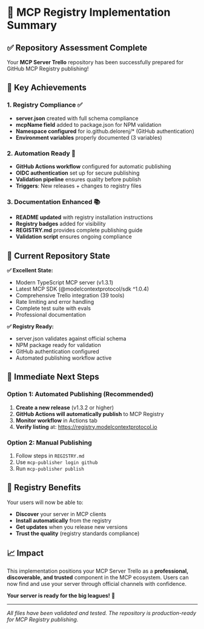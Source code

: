 # 🎉 MCP Registry Implementation Summary

## ✅ Repository Assessment Complete

Your **MCP Server Trello** repository has been successfully prepared for GitHub MCP Registry publishing!

## 🚀 Key Achievements

### 1. Registry Compliance ✅
- **server.json** created with full schema compliance
- **mcpName field** added to package.json for NPM validation
- **Namespace configured** for io.github.delorenj/* (GitHub authentication)
- **Environment variables** properly documented (3 variables)

### 2. Automation Ready 🤖
- **GitHub Actions workflow** configured for automatic publishing
- **OIDC authentication** set up for secure publishing
- **Validation pipeline** ensures quality before publish
- **Triggers**: New releases + changes to registry files

### 3. Documentation Enhanced 📚
- **README updated** with registry installation instructions
- **Registry badges** added for visibility
- **REGISTRY.md** provides complete publishing guide
- **Validation script** ensures ongoing compliance

## 🎯 Current Repository State

**✅ Excellent State:**
- Modern TypeScript MCP server (v1.3.1)
- Latest MCP SDK (@modelcontextprotocol/sdk ^1.0.4)
- Comprehensive Trello integration (39 tools)
- Rate limiting and error handling
- Complete test suite with evals
- Professional documentation

**✅ Registry Ready:**
- server.json validates against official schema
- NPM package ready for validation
- GitHub authentication configured
- Automated publishing workflow active

## 🚀 Immediate Next Steps

### Option 1: Automated Publishing (Recommended)
1. **Create a new release** (v1.3.2 or higher)
2. **GitHub Actions will automatically publish** to MCP Registry
3. **Monitor workflow** in Actions tab
4. **Verify listing** at: https://registry.modelcontextprotocol.io

### Option 2: Manual Publishing
1. Follow steps in `REGISTRY.md`
2. Use `mcp-publisher login github` 
3. Run `mcp-publisher publish`

## 🎉 Registry Benefits

Your users will now be able to:
- **Discover** your server in MCP clients
- **Install automatically** from the registry
- **Get updates** when you release new versions
- **Trust the quality** (registry standards compliance)

## 📈 Impact

This implementation positions your MCP Server Trello as a **professional, discoverable, and trusted** component in the MCP ecosystem. Users can now find and use your server through official channels with confidence.

**Your server is ready for the big leagues!** 🚀

---

*All files have been validated and tested. The repository is production-ready for MCP Registry publishing.*